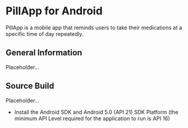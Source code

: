 PillApp for Android
========================

PillApp is a mobile app that reminds users to take their medications at a specific time of day repeatedly.


General Information
--------------------

Placeholder...

Source Build
--------------------

Placeholder...

- Install the Android SDK and Android 5.0 (API 21) SDK Platform
  (the minimum API Level required for the application to run is API 16)

